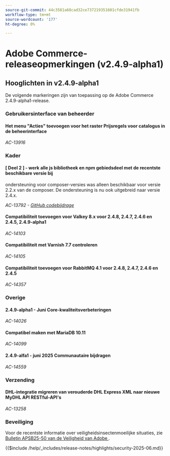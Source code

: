 ```yaml
---
source-git-commit: 44c3581a68cad32ce737219351601cfde31941fb
workflow-type: tm+mt
source-wordcount: '177'
ht-degree: 0%

---
```

# Adobe Commerce-releaseopmerkingen (v2.4.9-alpha1)

## Hooglichten in v2.4.9-alpha1

De volgende markeringen zijn van toepassing op de Adobe Commerce 2.4.9-alpha1-release.

### Gebruikersinterface van beheerder

#### Het menu &quot;Acties&quot; toevoegen voor het raster Prijsregels voor catalogus in de beheerinterface

_AC-13916_

### Kader

#### [ Deel 2 ] - werk alle js bibliotheek en npm gebiedsdeel met de recentste beschikbare versie bij

ondersteuning voor composer-versies was alleen beschikbaar voor versie 2.2.x van de composer. De ondersteuning is nu ook uitgebreid naar versie 2.4.x.

_AC-13792 - [ GitHub codebijdrage ](https://github.com/magento/magento2/commit/19844aa0)_

#### Compatibiliteit toevoegen voor Valkey 8.x voor 2.4.8, 2.4.7, 2.4.6 en 2.4.5, 2.4.9-alpha1

_AC-14103_

#### Compatibiliteit met Varnish 7.7 controleren

_AC-14105_

#### Compatibiliteit toevoegen voor RabbitMQ 4.1 voor 2.4.8, 2.4.7, 2.4.6 en 2.4.5

_AC-14357_

### Overige

#### 2.4.9-alpha1 - Juni Core-kwaliteitsverbeteringen

_AC-14026_

#### Compatibel maken met MariaDB 10.11

_AC-14099_

#### 2.4.9-alfa1 - juni 2025 Communautaire bijdragen

_AC-14559_

### Verzending

#### DHL-integratie migreren van verouderde DHL Express XML naar nieuwe MyDHL API RESTful-API&#39;s

_AC-13258_

### Beveiliging

Voor de recentste informatie over veiligheidsinsectenmoeilijke situaties, zie [ Bulletin APSB25-50 van de Veiligheid van Adobe ](https://helpx.adobe.com/security/products/magento/apsb25-50.html).

{{$include /help/_includes/release-notes/highlights/security-2025-06.md}}
